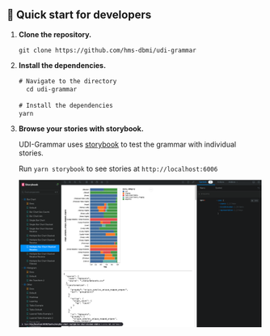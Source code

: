## 🚅 Quick start for developers

1.  **Clone the repository.**

    ```shell
    git clone https://github.com/hms-dbmi/udi-grammar
    ```

1.  **Install the dependencies.**

    ```shell
    # Navigate to the directory
      cd udi-grammar

    # Install the dependencies
    yarn
    ```

1.  **Browse your stories with storybook.**

    UDI-Grammar uses [storybook](https://storybook.js.org/) to test the grammar with individual stories.

    Run `yarn storybook` to see stories at `http://localhost:6006`

    ![Interface showing a selection of many example visualizations, with one selected showing multiple stacked bar charts.](./docs/example_storybook.png)
